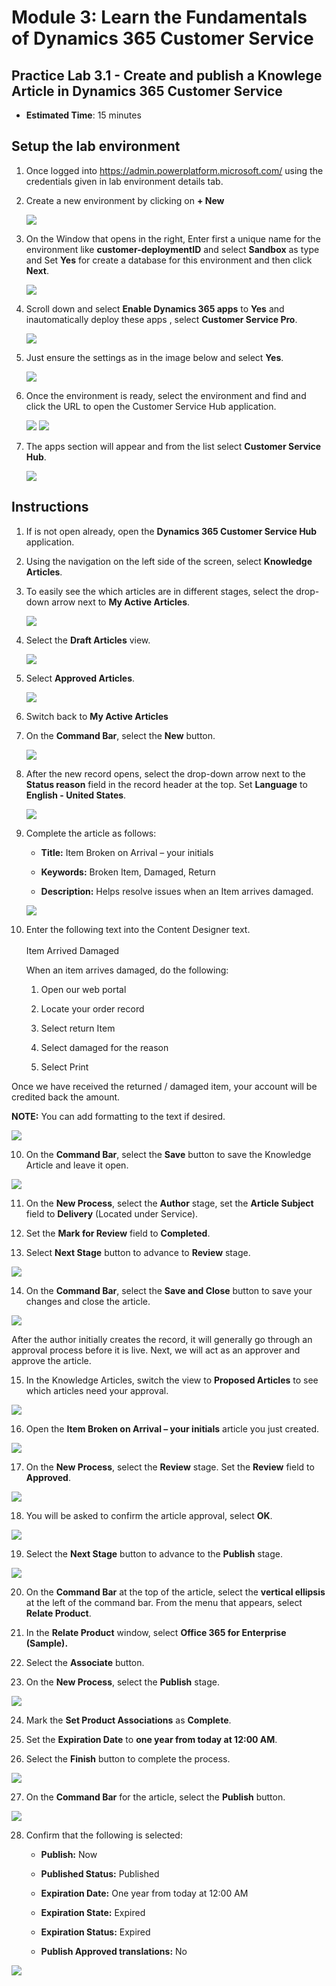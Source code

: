 Module 3: Learn the Fundamentals of Dynamics 365 Customer Service
========================

## Practice Lab 3.1 - Create and publish a Knowlege Article in Dynamics 365 Customer Service

  - **Estimated Time**: 15 minutes

## Setup the lab environment

1. Once logged into https://admin.powerplatform.microsoft.com/ using the credentials given in lab environment details tab.

2. Create a new environment by clicking on **+ New**

    ![](../images/module4/lab1/setup/1.png)
    
3. On the Window that opens in the right, Enter first a unique name for the environment like **customer-deploymentID** and select **Sandbox** as type and Set **Yes** for create a database for this environment and then click **Next**.

    ![](../images/module4/lab1/setup/2.png)
    
4. Scroll down and select **Enable Dynamics 365 apps** to **Yes** and inautomatically deploy these apps , select **Customer Service Pro**.

    ![](../images/module4/lab1/setup/3.png)

5. Just ensure the settings as in the image below and select **Yes**.

    ![](../images/module4/lab1/setup/3-1.png)

6. Once the environment is ready, select the environment and find and click the URL to open the Customer Service Hub application.

    ![](../images/module4/lab1/setup/4.png)
    ![](../images/module4/lab1/setup/5.png)
 
7. The apps section will appear and from the list select **Customer Service Hub**.

    ![](../images/module4/lab1/setup/5-1.png)

## Instructions

1. If is not open already, open the **Dynamics 365 Customer Service Hub** application. 

2. Using the navigation on the left side of the screen, select **Knowledge Articles**.

3. To easily see the which articles are in different stages, select the drop-down arrow next to **My Active Articles**.

    ![](../images/module3/lab1/4.png)

4. Select the **Draft Articles** view.

    ![](../images/module3/lab1/5.png)

5. Select **Approved Articles**.

    ![](../images/module3/lab1/6.png)

6. Switch back to **My Active Articles**

7. On the **Command Bar**, select the **New** button.

    ![](../images/module3/lab1/7.png)

8. After the new record opens, select the drop-down arrow next to the **Status reason** field in the record header at the top. Set **Language** to **English - United States**.

    ![](../images/module3/lab1/8.png)

8. Complete the article as follows:

	- **Title:** Item Broken on Arrival – your initials

	- **Keywords:** Broken Item, Damaged, Return

	- **Description:** Helps resolve issues when an Item arrives damaged. 

    ![](../images/module3/lab1/9.png)
    
9. Enter the following text into the Content Designer text.   
‎  
‎	Item Arrived Damaged

	When an item arrives damaged, do the following:

	1. Open our web portal

	2. Locate your order record

	3. Select return Item

	4. Select damaged for the reason

	5. Select Print

Once we have received the returned / damaged item, your account will be credited back the amount.

**NOTE:** You can add formatting to the text if desired. 

   ![](../images/module3/lab1/10.png)

10. On the **Command Bar**, select the **Save** button to save the Knowledge Article and leave it open.

   ![](../images/module3/lab1/11.png)

11. On the **New Process**, select the **Author** stage, set the **Article Subject** field to **Delivery** (Located under Service). 

12. Set the **Mark for Review** field to **Completed**.

13. Select **Next Stage** button to advance to **Review** stage.

   ![](../images/module3/lab1/12.png)

14. On the **Command Bar**, select the **Save and Close** button to save your changes and close the article.

   ![](../images/module3/lab1/13.png)

After the author initially creates the record, it will generally go through an approval process before it is live. Next, we will act as an approver and approve the article. 

15. In the Knowledge Articles, switch the view to **Proposed Articles** to see which articles need your approval.

   ![](../images/module3/lab1/14.png)

16. Open the **Item Broken on Arrival – your initials** article you just created.

   ![](../images/module3/lab1/15.png)

17. On the **New Process**, select the **Review** stage. Set the **Review** field to **Approved**.

   ![](../images/module3/lab1/16.png)

18. You will be asked to confirm the article approval, select **OK**. 

   ![](../images/module3/lab1/17.png)

19. Select the **Next Stage** button to advance to the **Publish** stage. 

   ![](../images/module3/lab1/18.png)

20. On the **Command Bar** at the top of the article, select the **vertical ellipsis** at the left of the command bar. From the menu that appears, select **Relate Product**. 

21. In the **Relate Product** window, select **Office 365 for Enterprise (Sample).**

22. Select the **Associate** button. 

23. On the **New Process**, select the **Publish** stage. 

   ![](../images/module3/lab1/20.png)

24. Mark the **Set Product Associations** as **Complete**. 

25. Set the **Expiration Date** to **one year from today at 12:00 AM**. 

26. Select the **Finish** button to complete the process. 

   ![](../images/module3/lab1/21.png)

27. On the **Command Bar** for the article, select the **Publish** button. 

   ![](../images/module3/lab1/22.png)

28. Confirm that the following is selected:

	- **Publish:** Now

	- **Published Status:** Published

	- **Expiration Date:** One year from today at 12:00 AM

	- **Expiration State:** Expired

	- **Expiration Status:** Expired

	- **Publish Approved translations:** No

   ![](../images/module3/lab1/23.png)
